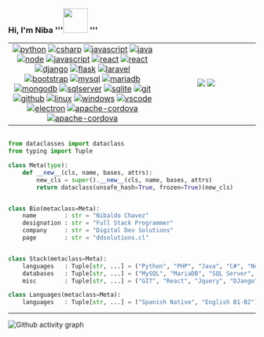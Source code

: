 ### Hi, I'm Niba '''<img src="https://media.giphy.com/media/VgCDAzcKvsR6OM0uWg/giphy.gif" width="50"> '''

<table border="0" style="border:0px;">
    <tr>
        <td width="60%" align="center">
            <a href="https://github.com/niba291"><img src="https://img.shields.io/badge/python-FFFF00.svg?style=for-the-badge&logo=python&logoColor=0768a8&labelColor=ffffff" alt="python"></a>
            <a href="https://github.com/niba291"><img src="https://img.shields.io/badge/c%23-4B0082.svg?style=for-the-badge&logo=c-sharp&logoColor=4B0082&labelColor=ffffff" alt="csharp"></a>
            <a href="https://github.com/niba291"><img src="https://img.shields.io/badge/PHP-6566ba.svg?style=for-the-badge&logo=php&logoColor=6566ba&labelColor=ffffff" alt="javascript"></a>
            <a href="https://github.com/niba291"><img src="https://img.shields.io/badge/java-FC0000.svg?style=for-the-badge&logo=oracle&logoColor=FC0000&labelColor=ffffff" alt="java"></a>
            <a href="https://github.com/niba291"><img src="https://img.shields.io/badge/Node-43853D.svg?style=for-the-badge&logo=node.js&logoColor=43853D&labelColor=ffffff" alt="node"></a>
            <a href="https://github.com/niba291"><img src="https://img.shields.io/badge/JS-f5f542.svg?style=for-the-badge&logo=javascript&logoColor=f5f542&labelColor=ffffff" alt="javascript"></a>
            <a href="https://github.com/niba291"><img src="https://img.shields.io/badge/react-61DAFB.svg?style=for-the-badge&logo=react&logoColor=61DAFB&labelColor=ffffff" alt="react"></a>
            <a href="https://github.com/niba291"><img src="https://img.shields.io/badge/react-61DAFB.svg?style=for-the-badge&logo=react&logoColor=61DAFB&labelColor=ffffff" alt="react"></a>
            <a href="https://github.com/niba291"><img src="https://img.shields.io/badge/jquery-0868AC.svg?style=for-the-badge&logo=jquery&logoColor=0868AC&labelColor=ffffff" alt="django"></a>
            <a href="https://github.com/niba291"><img src="https://img.shields.io/badge/Flask-000000.svg?style=for-the-badge&logo=Flask&logoColor=000000&labelColor=ffffff" alt="flask"></a>
            <a href="https://github.com/niba291"><img src="https://img.shields.io/badge/Laravel-FF2D20.svg?style=for-the-badge&logo=Laravel&logoColor=FF2D20&labelColor=ffffff" alt="laravel"></a>
            <a href="https://github.com/niba291"><img src="https://img.shields.io/badge/Bootstrap-563D7C.svg?style=for-the-badge&logo=bootstrap&logoColor=563D7C&labelColor=ffffff" alt="bootstrap"></a>
            <a href="https://github.com/niba291"><img src="https://img.shields.io/badge/mysql-3aabe8.svg?style=for-the-badge&logo=mysql&logoColor=3aabe8&labelColor=ffffff" alt="mysql"></a>
            <a href="https://github.com/niba291"><img src="https://img.shields.io/badge/MariaDB-003545.svg?style=for-the-badge&logo=mariadb&logoColor=003545&labelColor=ffffff" alt="mariadb"></a>
            <a href="https://github.com/niba291"><img src="https://img.shields.io/badge/MongoDB-4EA94B.svg?style=for-the-badge&logo=mongodb&logoColor=4EA94B&labelColor=ffffff" alt="mongodb"></a>
            <a href="https://github.com/niba291"><img src="https://img.shields.io/badge/SQL_Server-CC2927.svg?style=for-the-badge&logo=microsoft-sql-server&logoColor=CC2927&labelColor=ffffff" alt="sqlserver"></a>
            <a href="https://github.com/niba291"><img src="https://img.shields.io/badge/sqlite-1daede.svg?style=for-the-badge&logo=sqlite&logoColor=1daede&labelColor=ffffff" alt="sqlite"></a>
            <a href="https://github.com/niba291"><img src="https://img.shields.io/badge/git-F05032.svg?style=for-the-badge&logo=git&logoColor=F05032&labelColor=ffffff" alt="git"></a>
            <a href="https://github.com/niba291"><img src="https://img.shields.io/badge/github-black.svg?style=for-the-badge&logo=github&logoColor=black&labelColor=ffffff" alt="github"></a>
            <a href="https://github.com/niba291"><img src="https://img.shields.io/badge/Linux-000000.svg?style=for-the-badge&logo=linux&logoColor=000000&labelColor=ffffff" alt="linux"></a>
            <a href="https://github.com/niba291"><img src="https://img.shields.io/badge/windows-3795fa.svg?style=for-the-badge&logo=windows&logoColor=3795fa&labelColor=ffffff" alt="windows"></a>
            <a href="https://github.com/niba291"><img src="https://img.shields.io/badge/vscode-blue.svg?style=for-the-badge&logo=visual-studio-code&labelColor=ffffff&logoColor=blue" alt="vscode"></a>
            <a href="https://github.com/niba291"><img src="https://img.shields.io/badge/Electron-191970.svg?style=for-the-badge&logo=Electron&labelColor=ffffff&logoColor=blue" alt="electron"></a>
            <a href="https://github.com/niba291"><img src="https://img.shields.io/badge/Cordova-35434F.svg?style=for-the-badge&logo=apache-cordova&labelColor=ffffff&logoColor=blue" alt="apache-cordova"></a>  
            <a href="https://github.com/niba291"><img src="https://img.shields.io/badge/tailwindcss-0F172A.svg?style=for-the-badge&logo=tailwindcss&labelColor=ffffff&logoColor=blue" alt="apache-cordova"></a>  
        </td>
        <td align="center">
            <img src="https://moe-counter.glitch.me/get/@niba291.github.readme?theme=rule34"></img>
            <img src="https://github-readme-stats.vercel.app/api/top-langs/?username=niba291&langs_count=10&theme=tokyonight&layout=compact"/>    
        </td>
    </tr>
<table>

```python

from dataclasses import dataclass
from typing import Tuple

class Meta(type):
    def __new__(cls, name, bases, attrs):
        new_cls = super().__new__(cls, name, bases, attrs)
        return dataclass(unsafe_hash=True, frozen=True)(new_cls)


class Bio(metaclass=Meta):
    name        : str = "Nibaldo Chavez"
    designation : str = "Full Stack Programmer"
    company     : str = "Digital Dev Solutions"
    page        : str = "ddsolutions.cl"


class Stack(metaclass=Meta):
    languages   : Tuple[str, ...] = ("Python", "PHP", "Java", "C#", "Node", "JavaScript")
    databases   : Tuple[str, ...] = ("MySQL", "MariaDB", "SQL Server", "MongoDB", "NoSql", "SqlLite")
    misc        : Tuple[str, ...] = ("GIT", "React", "Jquery", "DJango", "Flask", "Bootstrap", "Electron.js", "Apache cordova")

class Languages(metaclass=Meta):
    languages   : Tuple[str, ...] = ("Spanish Native", "English B1-B2")
```
***
![Github activity graph](https://github-readme-activity-graph.vercel.app/graph?username=niba291&bg_color=1a1b27&color=ffffff&line=38bdae&point=70a5fd&area=true)
